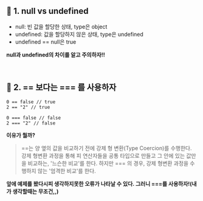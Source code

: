 
## 📌 1. null vs undefined

- null: 빈 값을 할당한 상태, type은 object
- undefined: 값을 할당하지 않은 상태, type은 undefined
- undefined == null은 true

**null과 undefined의 차이를 알고 주의하자!!**

<br/>

## 📌 2. == 보다는 === 를 사용하자
```
0 == false // true
2 == "2" // true 
```
```
0 === false // false
2 === "2" // false 
```

**이유가 뭘까?**
> ==는 양 옆의 값을 비교하기 전에 강제 형 변환(Type Coercion)를 수행한다.   
> 강제 형변환 과정을 통해 피 연산자들을 공통 타입으로 만들고 그 안에 있는 값만을 비교하는, '느슨한 비교'를 한다.
> 하지만 === 의 경우, 강제 형변환 과정을 수행하지 않는 '엄격한 비교'를 한다.

**앞에 예제를 봤다시피 생각하지못한 오류가 나타날 수 있다. 그러니 ===를 사용하자!(내가 생각할때는 무조건,,)**

<br/>
